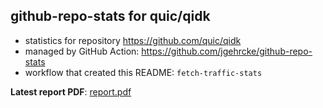 ## github-repo-stats for quic/qidk

- statistics for repository https://github.com/quic/qidk
- managed by GitHub Action: https://github.com/jgehrcke/github-repo-stats
- workflow that created this README: `fetch-traffic-stats`

**Latest report PDF**: [report.pdf](https://github.com/njjetha/OSDO/raw/github-repo-stats/quic/qidk/latest-report/report.pdf)

